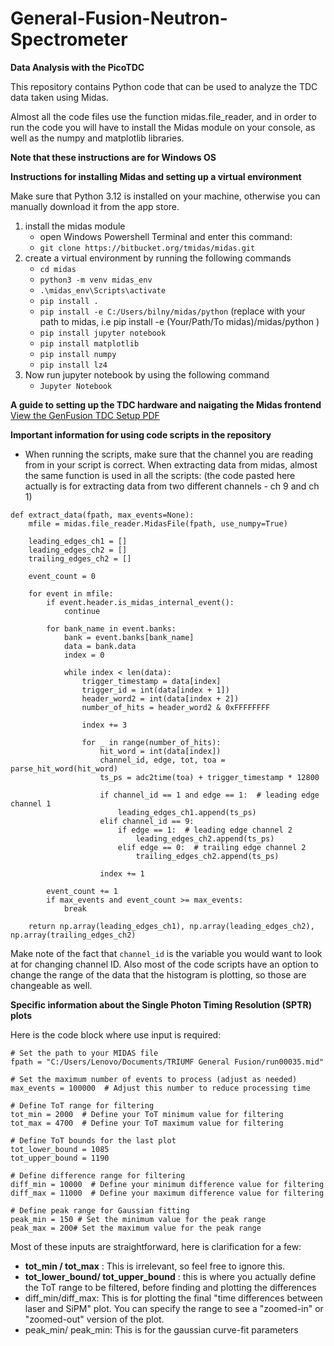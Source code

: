 # General-Fusion-Neutron-Spectrometer

**Data Analysis with the PicoTDC**

This repository contains Python code that can be used to analyze the TDC data taken using Midas.

Almost all the code files use the function midas.file_reader, and in order to run the code you will have to install the Midas module on your console, as well as the numpy and matplotlib libraries.

**Note that these instructions are for Windows OS**

**Instructions for installing Midas and setting up a virtual environment**

Make sure that Python 3.12 is installed on your machine, otherwise you can manually download it from the app store. 

1) install the midas module
   - open Windows Powershell Terminal and enter this command:
   - `git clone https://bitbucket.org/tmidas/midas.git`
2) create a virtual environment by running the following commands 
   - `cd midas`
   - `python3 -m venv midas_env`
   - `.\midas_env\Scripts\activate`
   - `pip install .`
   - `pip install -e C:/Users/bilny/midas/python` (replace with your path to midas, i.e pip install -e (Your/Path/To midas)/midas/python )
   - `pip install jupyter notebook`
   - `pip install matplotlib`
   - `pip install numpy`
   - `pip install lz4`
4) Now run jupyter notebook by using the following command
   - `Jupyter Notebook`

**A guide to setting up the TDC hardware and naigating the Midas frontend**
[View the GenFusion TDC Setup PDF](./GenFusion%20TDC%20set_up.pdf)

**Important information for using code scripts in the repository**

- When running the scripts, make sure that the channel you are reading from in your script is correct. When extracting data from midas, almost the same function is used in all the scripts: (the code pasted here actually is for extracting data from two different channels - ch 9 and ch 1)
```
def extract_data(fpath, max_events=None):
    mfile = midas.file_reader.MidasFile(fpath, use_numpy=True)
    
    leading_edges_ch1 = []
    leading_edges_ch2 = []
    trailing_edges_ch2 = []
    
    event_count = 0

    for event in mfile:
        if event.header.is_midas_internal_event():
            continue

        for bank_name in event.banks:
            bank = event.banks[bank_name]
            data = bank.data
            index = 0

            while index < len(data):
                trigger_timestamp = data[index]
                trigger_id = int(data[index + 1])
                header_word2 = int(data[index + 2])
                number_of_hits = header_word2 & 0xFFFFFFFF

                index += 3

                for _ in range(number_of_hits):
                    hit_word = int(data[index])
                    channel_id, edge, tot, toa = parse_hit_word(hit_word)
                    ts_ps = adc2time(toa) + trigger_timestamp * 12800

                    if channel_id == 1 and edge == 1:  # leading edge channel 1
                        leading_edges_ch1.append(ts_ps)
                    elif channel_id == 9:
                        if edge == 1:  # leading edge channel 2
                            leading_edges_ch2.append(ts_ps)
                        elif edge == 0:  # trailing edge channel 2
                            trailing_edges_ch2.append(ts_ps)

                    index += 1
        
        event_count += 1
        if max_events and event_count >= max_events:
            break

    return np.array(leading_edges_ch1), np.array(leading_edges_ch2), np.array(trailing_edges_ch2)

```
Make note of the fact that `channel_id` is the variable you would want to look at for changing channel ID.
Also most of the code scripts have an option to change the range of the data that the histogram is plotting, so those are changeable as well.

**Specific information about the Single Photon Timing Resolution (SPTR) plots**


Here is the code block where use input is required:

```
# Set the path to your MIDAS file
fpath = "C:/Users/Lenovo/Documents/TRIUMF General Fusion/run00035.mid"

# Set the maximum number of events to process (adjust as needed)
max_events = 100000  # Adjust this number to reduce processing time

# Define ToT range for filtering
tot_min = 2000  # Define your ToT minimum value for filtering
tot_max = 4700  # Define your ToT maximum value for filtering

# Define ToT bounds for the last plot
tot_lower_bound = 1085
tot_upper_bound = 1190

# Define difference range for filtering
diff_min = 10000  # Define your minimum difference value for filtering
diff_max = 11000  # Define your maximum difference value for filtering

# Define peak range for Gaussian fitting
peak_min = 150 # Set the minimum value for the peak range
peak_max = 200# Set the maximum value for the peak range
```
Most of these inputs are straightforward, here is clarification for a few:
- **tot_min / tot_max** : This is irrelevant, so feel free to ignore this.
- **tot_lower_bound/ tot_upper_bound** : this is where you actually define the ToT range to be filtered, before finding and plotting the differences
- diff_min/diff_max: This is for plotting the final "time differences between laser and SiPM" plot. You can specify the range to see a "zoomed-in" or "zoomed-out" version of the plot.
- peak_min/ peak_min: This is for the gaussian curve-fit parameters
